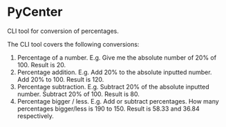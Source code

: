 # PyCenter

CLI tool for conversion of percentages.

The CLI tool covers the following conversions:

1. Percentage of a number. E.g. Give me the absolute number of 20% of 100. Result is 20.
2. Percentage addition. E.g. Add 20% to the absolute inputted number. Add 20% to 100. Result is 120.
3. Percentage subtraction. E.g. Subtract 20% of the absolute inputted number. Subtract 20% of 100. Result is 80.
4. Percentage bigger / less. E.g. Add or subtract percentages. How many percentages bigger/less is 190 to 150. Result is 58.33 and 36.84 respectively.
